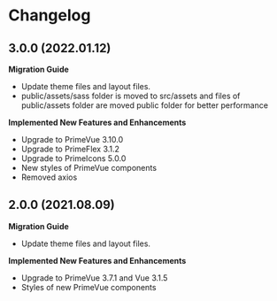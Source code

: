 # Changelog

## 3.0.0 (2022.01.12)

**Migration Guide**

- Update theme files and layout files.
- public/assets/sass folder is moved to src/assets and files of public/assets folder are moved public folder for better performance

**Implemented New Features and Enhancements**

- Upgrade to PrimeVue 3.10.0
- Upgrade to PrimeFlex 3.1.2
- Upgrade to PrimeIcons 5.0.0
- New styles of PrimeVue components
- Removed axios

## 2.0.0 (2021.08.09)

**Migration Guide**

- Update theme files and layout files.

**Implemented New Features and Enhancements**

- Upgrade to PrimeVue 3.7.1 and Vue 3.1.5
- Styles of new PrimeVue components
